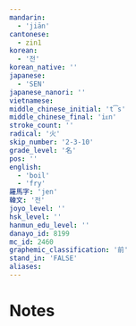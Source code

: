 ```yaml
---
mandarin:
  - 'jiān'
cantonese:
  - zin1
korean:
  - '전'
korean_native: ''
japanese:
  - 'SEN'
japanese_nanori: ''
vietnamese:
middle_chinese_initial: 't͡s'
middle_chinese_final: 'iᴇn'
stroke_count: ''
radical: '火'
skip_number: '2-3-10'
grade_level: '名'
pos: ''
english:
  - 'boil'
  - 'fry'
羅馬字: 'jen'
韓文: '전'
joyo_level: ''
hsk_level: ''
hanmun_edu_level: ''
danayo_id: 8199
mc_id: 2460
graphemic_classification: '前'
stand_in: 'FALSE'
aliases:
---
```


# Notes
